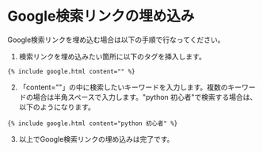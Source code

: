# Google検索リンクの埋め込み
Google検索リンクを埋め込む場合は以下の手順で行なってください。

1. 検索リンクを埋め込みたい箇所に以下のタグを挿入します。

```
{% include google.html content="" %}
```

2. 「content=""」の中に検索したいキーワードを入力します。複数のキーワードの場合は半角スペースで入力します。"python 初心者"で検索する場合は、以下のようになります。

```
{% include google.html content="python 初心者" %}
```

3. 以上でGoogle検索リンクの埋め込みは完了です。
